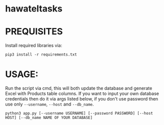 # hawateltasks
# PREQUISITES
Install required libraries via:
```
pip3 install -r requirements.txt
```
# USAGE:

Run the script via cmd, this will both update the database and generate Excel with  Products table columns. If you want to input your own database credentials then do it via args listed below, if you don't use password then use only `--username`, `--host` and `--db_name`.
```
python3 app.py [--username USERNAME] [--password PASSWORD] [--host HOST] [--db_name NAME OF YOUR DATABASE] 
```

